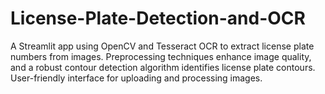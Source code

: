 # License-Plate-Detection-and-OCR
A Streamlit app using OpenCV and Tesseract OCR to extract license plate numbers from images. Preprocessing techniques enhance image quality, and a robust contour detection algorithm identifies license plate contours. User-friendly interface for uploading and processing images.
